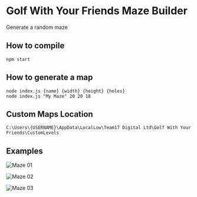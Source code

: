 # Golf With Your Friends Maze Builder

Generate a random maze

## How to compile
```
npm start
```

## How to generate a map
```
node index.js {name} {width} {height} {holes}
node index.js "My Maze" 20 20 18
```

## Custom Maps Location
```
C:\Users\{USERNAME}\AppData\LocalLow\Team17 Digital Ltd\Golf With Your Friends\CustomLevels
```

## Examples

![Maze 01](https://raw.githubusercontent.com/penrique/GWYF-Maze-builder/master/pics/01.jpg)

![Maze 02](https://raw.githubusercontent.com/penrique/GWYF-Maze-builder/master/pics/02.jpg)

![Maze 03](https://raw.githubusercontent.com/penrique/GWYF-Maze-builder/master/pics/03.jpg)